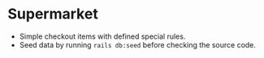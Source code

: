 # Supermarket

- Simple checkout items with defined special rules.
- Seed data by running `rails db:seed` before checking the source code.
